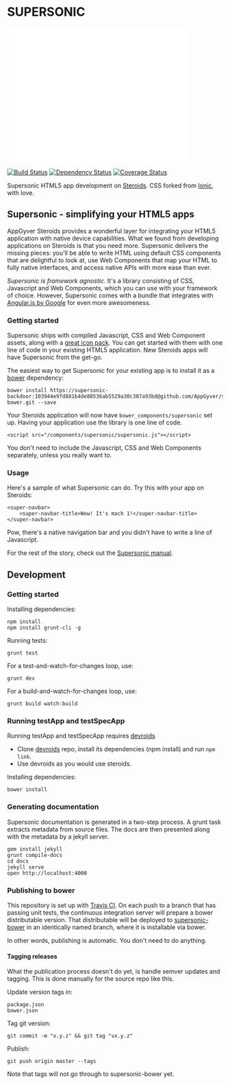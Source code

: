 SUPERSONIC
==========

<iframe width="420" height="315" src="//www.youtube.com/embed/kKO9h-gG4Qg" frameborder="0" allowfullscreen></iframe>

[![Build Status](http://img.shields.io/travis/AppGyver/supersonic/master.svg)](https://travis-ci.org/AppGyver/supersonic)
[![Dependency Status](http://img.shields.io/david/AppGyver/supersonic.svg)](https://david-dm.org/AppGyver/supersonic)
[![Coverage Status](https://img.shields.io/coveralls/AppGyver/supersonic.svg)](https://coveralls.io/r/AppGyver/supersonic)

Supersonic HTML5 app development on [Steroids](http://www.appgyver.com/steroids). CSS forked from [Ionic](https://github.com/driftyco/ionic/), with love.

## Supersonic - simplifying your HTML5 apps

AppGyver Steroids provides a wonderful layer for integrating your HTML5 application with native device capabilities. What we found from developing applications on Steroids is that you need more. Supersonic delivers the missing pieces: you'll be able to write HTML using default CSS components that are delightful to look at, use Web Components that map your HTML to fully native interfaces, and access native APIs with more ease than ever.

*Supersonic is framework agnostic.* It's a library consisting of CSS, Javascript and Web Components, which you can use with your framework of choice. However, Supersonic comes with a bundle that integrates with [Angular.js by Google](https://angularjs.org/) for even more awesomeness.

### Getting started

Supersonic ships with compiled Javascript, CSS and Web Component assets, along with a [great icon pack](http://ionicons.com/). You can get started with them with one line of code in your existing HTML5 application. New Steroids apps will have Supersonic from the get-go.

The easiest way to get Supersonic for your existing app is to install it as a [bower](http://bower.io/) dependency:

    bower install https://supersonic-backdoor:103944e9fd881b4de88536ab5529a30c387a93bd@github.com/AppGyver/supersonic-bower.git --save

Your Steroids application will now have `bower_components/supersonic` set up. Having your application use the library is one line of code.

    <script src="/components/supersonic/supersonic.js"></script>

You don't need to include the Javascript, CSS and Web Components separately, unless you really want to.

### Usage

Here's a sample of what Supersonic can do. Try this with your app on Steroids:

    <super-navbar>
        <super-navbar-title>Wow! It's mach 1!</super-navbar-title>
    </super-navbar>

Pow, there's a native navigation bar and you didn't have to write a line of Javascript.

For the rest of the story, check out the [Supersonic manual](http://supersonic.testgyver.com/docs).

## Development

### Getting started

Installing dependencies:

    npm install
    npm install grunt-cli -g

Running tests:

    grunt test

For a test-and-watch-for-changes loop, use:

    grunt dev

For a build-and-watch-for-changes loop, use:

    grunt build watch:build

### Running testApp and testSpecApp

Running testApp and testSpecApp requires [devroids](https://github.com/AppGyver/devroids)

* Clone [devroids](https://github.com/AppGyver/devroids) repo, install its dependencies (npm install) and run `npm link`.
* Use devroids as you would use steroids.

Installing dependencies:

    bower install

### Generating documentation

Supersonic documentation is generated in a two-step process. A grunt task extracts metadata from source files. The docs are then presented along with the metadata by a jekyll server.

    gem install jekyll
    grunt compile-docs
    cd docs
    jekyll serve
    open http://localhost:4000

### Publishing to bower

This repository is set up with [Travis CI](https://magnum.travis-ci.com/AppGyver/supersonic). On each push to a branch that has passing unit tests, the continuous integration server will prepare a bower distributable version. That distributable will be deployed to [supersonic-bower](https://github.com/AppGyver/supersonic-bower) in an identically named branch, where it is installable via bower.

In other words, publishing is automatic. You don't need to do anything.

#### Tagging releases

What the publication process doesn't do yet, is handle semver updates and tagging. This is done manually for the source repo like this.

Update version tags in:

    package.json
    bower.json

Tag git version:

    git commit -m "x.y.z" && git tag "vx.y.z"

Publish:

    git push origin master --tags

Note that tags will not go through to supersonic-bower yet.
